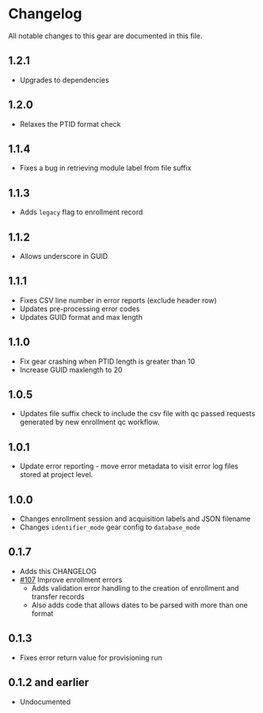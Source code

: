 # Changelog

All notable changes to this gear are documented in this file.

## 1.2.1
* Upgrades to dependencies
  
## 1.2.0
* Relaxes the PTID format check
  
## 1.1.4
* Fixes a bug in retrieving module label from file suffix

## 1.1.3
* Adds `legacy` flag to enrollment record
  
## 1.1.2
* Allows underscore in GUID
  
## 1.1.1
* Fixes CSV line number in error reports (exclude header row)
* Updates pre-processing error codes
* Updates GUID format and max length
  
## 1.1.0
* Fix gear crashing when PTID length is greater than 10
* Increase GUID maxlength to 20

## 1.0.5
* Updates file suffix check to include the csv file with qc passed requests generated by new enrollment qc workflow.
  
## 1.0.1
* Update error reporting - move error metadata to visit error log files stored at project level.
  
## 1.0.0
* Changes enrollment session and acquisition labels and JSON filename
* Changes `identifier_mode` gear config to `database_mode`

## 0.1.7
* Adds this CHANGELOG
* [#107](https://github.com/naccdata/flywheel-gear-extensions/pull/107) Improve enrollment errors
	* Adds validation error handling to the creation of enrollment and transfer records
	* Also adds code that allows dates to be parsed with more than one format

## 0.1.3

* Fixes error return value for provisioning run

## 0.1.2 and earlier

* Undocumented
